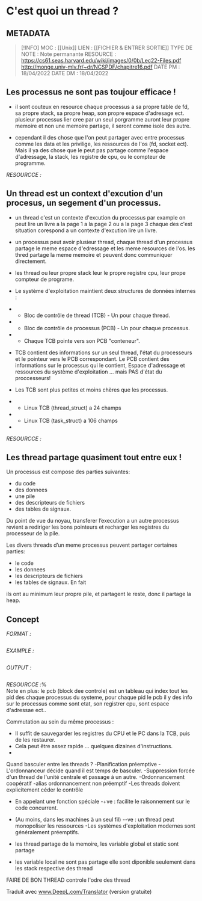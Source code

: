 # C'est quoi un thread ?

## METADATA
> [!INFO]
> MOC                    : [[Unix]]
> LIEN                     : [[FICHIER  & ENTRER SORTIE]]
> TYPE DE NOTE   : Note permanante 
>  RESOURCE        :  https://cs61.seas.harvard.edu/wiki/images/0/0b/Lec22-Files.pdf http://monge.univ-mlv.fr/~dr/NCSPDF/chapitre16.pdf
> DATE PM             : 18/04/2022
> DATE DM             : 18/04/2022


## Les processus ne sont pas toujour efficace !
- il sont couteux en resource chaque processus a sa propre table de fd, sa propre stack, sa propre heap, son propre espace d'adresage ect.
plusieur processus lier cree par un seul porgramme auront leur propre memoire 
et non une memoire partage, il seront comme isole des autre.

- cependant il des chose que l'on peut partager avec entre processus comme les data et les privilige, les ressources de l'os (fd, socket ect).
Mais il ya des chose que le peut pas partage comme l'espace d'adressage, la stack, les registre de cpu, ou le compteur de programme.

*RESOURCCE :*
## Un thread est un context d'excution d'un procesus, un segement d'un processus.
 - un thread c'est un contexte d'excution du processus par example on peut lire un livre a la page 1 a la page 2 ou a la page 3 chaque des c'est situation corespond a un contexte d'excution lire un livre.
 
- un processus peut avoir plusieur thread, chaque thread d'un processus partage le meme espace d'edressage et les meme resources de l'os. les thred partage la meme memoire et peuvent donc communiquer directement.
-  les thread ou leur propre stack leur le propre registre cpu, leur prope compteur de programe. 

- Le système d'exploitation maintient deux structures de données internes :
- - Bloc de contrôle de thread (TCB) - Un pour chaque thread.
- - Bloc de contrôle de processus (PCB) - Un pour chaque processus.
- - Chaque TCB pointe vers son PCB "conteneur".

- TCB contient des informations sur un seul thread, l'état du processeurs et le pointeur vers le PCB correspondant. Le PCB contient des informations sur le processus qui le contient, Espace d'adressage et ressources du système d'exploitation ... mais PAS d'état du proccesseurs!

- Les TCB sont plus petites et moins chères que les processus.
- - Linux TCB (thread_struct) a 24 champs
- - Linux TCB (task_struct) a 106 champs
- 
*RESOURCCE :*

## Les thread partage quasiment tout entre eux ! 

Un processus est compose des parties suivantes: 
 - du code
 - des donnees 
 - une pile 
 - des descripteurs de fichiers
 - des tables de signaux. 

Du point de vue du noyau, transferer l’execution a un autre processus revient a rediriger les bons pointeurs et recharger les registres du processeur de la pile.

Les divers threads d’un meme processus peuvent partager certaines parties: 
 - le code
 - les donnees
 - les descripteurs de fichiers
 - les tables de signaux. En fait

ils ont au minimum leur propre pile, et partagent le reste, donc il partage la heap.

## Concept 
*FORMAT :*

````

````

*EXAMPLE :*

````

````

*OUTPUT :*

````

````

*RESOURCCE :*%   
Note en plus:
le pcb (block dee controle) est un tableau qui index tout les pid des chaque processus du systeme, pour chaque pid le pcb il y des info sur le processus comme sont etat, son registrer cpu, sont espace d'adressae ect..

 Commutation au sein du même processus :
- Il suffit de sauvegarder les registres du CPU et le PC dans la TCB, puis de les restaurer.
- Cela peut être assez rapide ... quelques dizaines d'instructions.
- 
Quand basculer entre les threads ?
-Planification préemptive
-L'ordonnanceur décide quand il est temps de basculer.
-Suppression forcée d'un thread de l'unité centrale et passage à un autre.
-Ordonnancement coopératif
-alias ordonnancement non préemptif
-Les threads doivent explicitement céder le contrôle
- En appelant une fonction spéciale
-+ve : facilite le raisonnement sur le code concurrent.
- (Au moins, dans les machines à un seul fil)
--ve : un thread peut monopoliser les ressources
-Les systèmes d'exploitation modernes sont généralement préemptifs.

- les thread partage de la memoire, les variable global et static sont partage 
- les variable local ne sont pas partage elle sont diponible seulement dans les stack respective des thread 

FAIRE DE BON THREAD 
controle l'odre des thread


Traduit avec www.DeepL.com/Translator (version gratuite)

